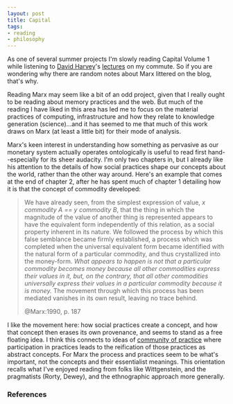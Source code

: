 ```yaml
---
layout: post
title: Capital
tags:
- reading
- philosophy
---
```



As one of several summer projects I'm slowly reading Capital Volume 1 while
listening to [David Harvey]'s [lectures] on my commute. So if you are wondering
why there are random notes about Marx littered on the blog, that's why.

Reading Marx may seem like a bit of an odd project, given that I really ought to
be reading about memory practices and the web. But much of the reading I have
liked in this area has led me to focus on the material practices of computing,
infrastructure and how they relate to knowledge generation (science)...and it
has seemed to me that much of this work draws on Marx (at least a little bit)
for their mode of analysis.

Marx's keen interest in understanding how something as pervasive as our monetary
system actually operates ontologically is useful to read first hand--especially
for its sheer audacity. I'm only two chapters in, but I already like his
attention to the details of how social practices shape our concepts about the
world, rather than the other way around.  Here's an example that comes at the
end of chapter 2, after he has spent much of chapter 1 detailing how it is that
the concept of commodity developed:

> We have already seen, from the simplest expression of value, 
> *x commodity A == y commodity B*, that the thing in which the
> magnitude of the value of another thing is represented appears
> to have the equivalent form independently of this relation, 
> as a social property inherent in its nature. We followed the 
> process by which this false semblance became firmly established, 
> a process which was completed when the universal equivalent form
> became identified with the natural form of a particular commodity,
> and thus crystallized into the money-form. *What appears to happen
> is not that a particular commodity becomes money because all other
> commodities express their values in it, but, on the contrary, that 
> all other commodities universally express their values in a particular
> commodity because it is money.* The movement through which this 
> process has been mediated vanishes in its own result, leaving no 
> trace behind.
> 
> @Marx:1990, p. 187 

I like the movement here: how social practices create a concept, and how that
concept then erases its own provenance, and seems to stand as a free floating
idea. I think this connects to ideas of [community of practice] where
participation in practices leads to the reification of those practices as
abstract concepts. For Marx the process and practices seem to be what's
important, not the concepts and their essentialist meanings. This orientation
recalls what I've enjoyed reading from folks like Wittgenstein, and the
pragmatists (Rorty, Dewey), and the ethnographic approach more generally.

### References

[David Harvey]: https://en.wikipedia.org/wiki/David_Harvey
[lectures]: http://davidharvey.org/reading-capital/
[community of practice]: https://en.wikipedia.org/wiki/Duality_(CoPs)#Participation_and_reification
